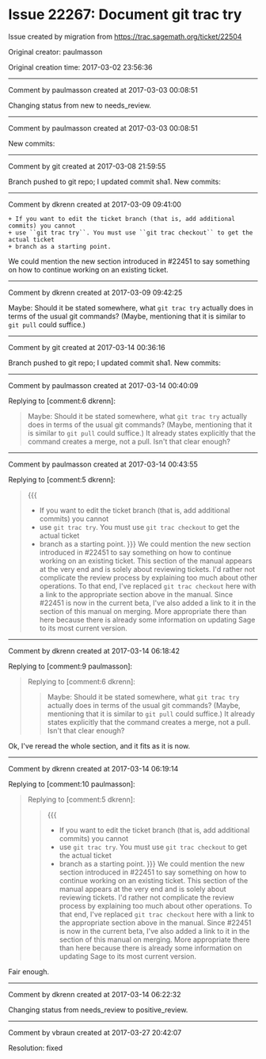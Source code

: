 # Issue 22267: Document git trac try

Issue created by migration from https://trac.sagemath.org/ticket/22504

Original creator: paulmasson

Original creation time: 2017-03-02 23:56:36




---

Comment by paulmasson created at 2017-03-03 00:08:51

Changing status from new to needs_review.


---

Comment by paulmasson created at 2017-03-03 00:08:51

New commits:


---

Comment by git created at 2017-03-08 21:59:55

Branch pushed to git repo; I updated commit sha1. New commits:


---

Comment by dkrenn created at 2017-03-09 09:41:00


```
+ If you want to edit the ticket branch (that is, add additional commits) you cannot
+ use ``git trac try``. You must use ``git trac checkout`` to get the actual ticket
+ branch as a starting point.
```

We could mention the new section introduced in #22451 to say something on how to continue working on an existing ticket.


---

Comment by dkrenn created at 2017-03-09 09:42:25

Maybe: Should it be stated somewhere, what `git trac try` actually does in terms of the usual git commands? (Maybe, mentioning that it is similar to `git pull` could suffice.)


---

Comment by git created at 2017-03-14 00:36:16

Branch pushed to git repo; I updated commit sha1. New commits:


---

Comment by paulmasson created at 2017-03-14 00:40:09

Replying to [comment:6 dkrenn]:
> Maybe: Should it be stated somewhere, what `git trac try` actually does in terms of the usual git commands? (Maybe, mentioning that it is similar to `git pull` could suffice.)
It already states explicitly that the command creates a merge, not a pull. Isn't that clear enough?


---

Comment by paulmasson created at 2017-03-14 00:43:55

Replying to [comment:5 dkrenn]:
> {{{
> + If you want to edit the ticket branch (that is, add additional commits) you cannot
> + use ``git trac try``. You must use ``git trac checkout`` to get the actual ticket
> + branch as a starting point.
> }}}
> We could mention the new section introduced in #22451 to say something on how to continue working on an existing ticket.
This section of the manual appears at the very end and is solely about reviewing tickets. I'd rather not complicate the review process by explaining too much about other operations. To that end, I've replaced `git trac checkout` here with a link to the appropriate section above in the manual. Since #22451 is now in the current beta, I've also added a link to it in the section of this manual on merging. More appropriate there than here because there is already some information on updating Sage to its most current version.


---

Comment by dkrenn created at 2017-03-14 06:18:42

Replying to [comment:9 paulmasson]:
> Replying to [comment:6 dkrenn]:
> > Maybe: Should it be stated somewhere, what `git trac try` actually does in terms of the usual git commands? (Maybe, mentioning that it is similar to `git pull` could suffice.)
> It already states explicitly that the command creates a merge, not a pull. Isn't that clear enough?

Ok, I've reread the whole section, and it fits as it is now.


---

Comment by dkrenn created at 2017-03-14 06:19:14

Replying to [comment:10 paulmasson]:
> Replying to [comment:5 dkrenn]:
> > {{{
> > + If you want to edit the ticket branch (that is, add additional commits) you cannot
> > + use ``git trac try``. You must use ``git trac checkout`` to get the actual ticket
> > + branch as a starting point.
> > }}}
> > We could mention the new section introduced in #22451 to say something on how to continue working on an existing ticket.
> This section of the manual appears at the very end and is solely about reviewing tickets. I'd rather not complicate the review process by explaining too much about other operations. To that end, I've replaced `git trac checkout` here with a link to the appropriate section above in the manual. Since #22451 is now in the current beta, I've also added a link to it in the section of this manual on merging. More appropriate there than here because there is already some information on updating Sage to its most current version.

Fair enough.


---

Comment by dkrenn created at 2017-03-14 06:22:32

Changing status from needs_review to positive_review.


---

Comment by vbraun created at 2017-03-27 20:42:07

Resolution: fixed
